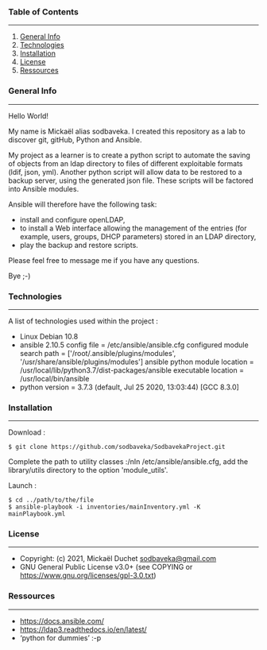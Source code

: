 ### Table of Contents
***
1. [General Info](#general-info)
2. [Technologies](#technologies)
3. [Installation](#installation)
4. [License](#License)
5. [Ressources](#Ressources)

### General Info
***
Hello World!

My name is Mickaël alias sodbaveka.
I created this repository as a lab to discover git, gitHub, Python and Ansible.

My project as a learner is to create a python script to automate the saving of objects from an ldap directory to files of different exploitable formats (ldif, json, yml). Another python script will allow data to be restored to a backup server, using the generated json file.
These scripts will be factored into Ansible modules.

Ansible will therefore have the following task:
- install and configure openLDAP,
- to install a Web interface allowing the management of the entries (for example, users, groups, DHCP parameters) stored in an LDAP directory,
- play the backup and restore scripts.

Please feel free to message me if you have any questions.

Bye ;-)

### Technologies
***
A list of technologies used within the project :
* Linux Debian 10.8
* ansible 2.10.5
  config file = /etc/ansible/ansible.cfg
  configured module search path = ['/root/.ansible/plugins/modules', '/usr/share/ansible/plugins/modules']
  ansible python module location = /usr/local/lib/python3.7/dist-packages/ansible
  executable location = /usr/local/bin/ansible
* python version = 3.7.3 (default, Jul 25 2020, 13:03:44) [GCC 8.3.0]

### Installation
***
Download :
```
$ git clone https://github.com/sodbaveka/SodbavekaProject.git
```
Complete the path to utility classes :/nIn /etc/ansible/ansible.cfg, add the library/utils directory to the option 'module_utils'.

Launch :
```
$ cd ../path/to/the/file
$ ansible-playbook -i inventories/mainInventory.yml -K mainPlaybook.yml 
```

### License
***
* Copyright: (c) 2021, Mickaël Duchet <sodbaveka@gmail.com>
* GNU General Public License v3.0+ (see COPYING or https://www.gnu.org/licenses/gpl-3.0.txt)

### Ressources
***
* https://docs.ansible.com/
* https://ldap3.readthedocs.io/en/latest/
* ‘python for dummies’ :-p 

